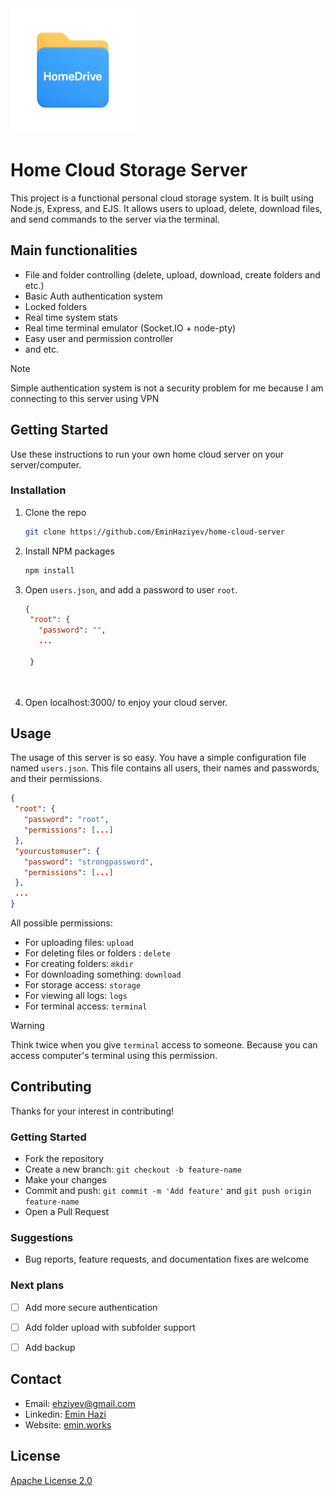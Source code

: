 <img src="https://raw.githubusercontent.com/EminHaziyev/home-cloud-storage/main/screenshots/logo.png" alt="logo" width="200" height="200">



# Home Cloud Storage Server

This project is a functional personal cloud storage system. It is built using Node.js, Express, and EJS. It allows users to upload, delete, download files, and send commands to the server via the terminal.

## Main functionalities

-  File and folder controlling (delete, upload, download, create folders and etc.)
-  Basic Auth authentication system
- Locked folders
- Real time system stats
- Real time terminal emulator (Socket.IO + node-pty)
- Easy user and permission controller
- and etc.

> [!NOTE]
> Simple authentication system is not a security problem for me because I am connecting to this server using VPN


## Getting Started
Use these instructions to run your own home cloud server on your server/computer.

### Installation




1. Clone the repo
   ```sh
   git clone https://github.com/EminHaziyev/home-cloud-server
   ```
2. Install NPM packages
   ```sh
   npm install
   ```
3. Open `users.json`, and add a password to user `root`.
   ```json
   {
    "root": {
      "password": "",
      ...
 
    }
  
  
   ```
4. Open localhost:3000/ to enjoy your cloud server.

## Usage

The usage of this server is so easy. You have a simple configuration file named `users.json`. This file contains all users, their names and passwords, and their permissions.
   ```json
  {
    "root": {
      "password": "root",
      "permissions": [...]
    },
    "yourcustomuser": {
      "password": "strongpassword",
      "permissions": [...]
    },
    ...
  }
  
  
  ```

All possible permissions:
 - For uploading files: `upload` 
 - For deleting files or folders : `delete`
 - For creating folders: `mkdir`
 - For downloading something: `download`
 - For storage access: `storage`
 - For viewing all logs: `logs`
 - For terminal access:  `terminal`

> [!WARNING]
> Think twice when you give `terminal` access to someone. Because you can access computer's terminal using this permission.





## Contributing

Thanks for your interest in contributing!

### Getting Started
- Fork the repository
- Create a new branch: `git checkout -b feature-name`
- Make your changes
- Commit and push: `git commit -m 'Add feature'` and `git push origin feature-name`
- Open a Pull Request


### Suggestions
- Bug reports, feature requests, and documentation fixes are welcome

### Next plans
- [ ] Add more secure authentication
- [ ] Add folder upload with subfolder support
- [ ] Add backup


## Contact
 - Email: [ehziyev@gmail.com](mailto:ehziyev@gmail.com)
 - Linkedin: [Emin Hazi](https://emin.works/linkedin)
 - Website: [emin.works](https://emin.works)

## License

[Apache License 2.0](https://github.com/EminHaziyev/home-cloud-server/blob/main/LICENSE)


